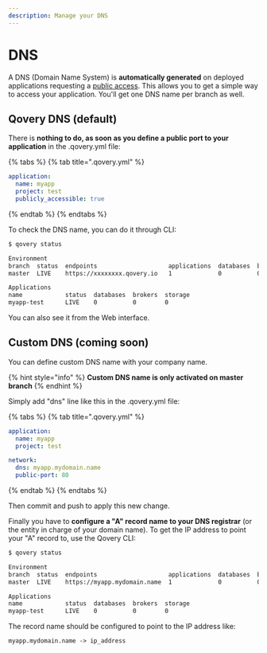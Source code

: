 ```yaml
---
description: Manage your DNS
---
```


# DNS

A DNS \(Domain Name System\) is **automatically generated** on deployed applications requesting a [public access](./#public-access). This allows you to get a simple way to access your application. You'll get one DNS name per branch as well.

## Qovery DNS \(default\)

There is **nothing to do, as soon as you define a public port to your application** in the .qovery.yml file:

{% tabs %}
{% tab title=".qovery.yml" %}
```yaml
application:
  name: myapp
  project: test
  publicly_accessible: true
```
{% endtab %}
{% endtabs %}

To check the DNS name, you can do it through CLI:

```bash
$ qovery status

Environment
branch  status  endpoints                    applications  databases  brokers  storage
master  LIVE    https://xxxxxxxx.qovery.io   1             0          0        0

Applications
name            status  databases  brokers  storage
myapp-test      LIVE    0          0        0
```

You can also see it from the Web interface.

## Custom DNS \(coming soon\)

You can define custom DNS name with your company name.

{% hint style="info" %}
**Custom DNS name is only activated on master branch**
{% endhint %}

Simply add "dns" line like this in the .qovery.yml file: 

{% tabs %}
{% tab title=".qovery.yml" %}
```yaml
application:
  name: myapp
  project: test

network:
  dns: myapp.mydomain.name
  public-port: 80
```
{% endtab %}
{% endtabs %}

Then commit and push to apply this new change.

Finally you have to **configure a "A" record name to your DNS registrar** \(or the entity in charge of your domain name\). To get the IP address to point your "A" record to, use the Qovery CLI:

```bash
$ qovery status

Environment
branch  status  endpoints                    applications  databases  brokers  storage
master  LIVE    https://myapp.mydomain.name  1             0          0        0

Applications
name            status  databases  brokers  storage
myapp-test      LIVE    0          0        0
```

The record name should be configured to point to the IP address like:

`myapp.mydomain.name -> ip_address`



